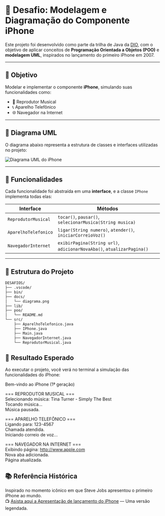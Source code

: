 # 📱 Desafio: Modelagem e Diagramação do Componente iPhone

Este projeto foi desenvolvido como parte da trilha de Java da [DIO](https://www.dio.me), com o objetivo de aplicar conceitos de **Programação Orientada a Objetos (POO)** e **modelagem UML**, inspirados no lançamento do primeiro iPhone em 2007.

---

## 🚀 Objetivo

Modelar e implementar o componente **iPhone**, simulando suas funcionalidades como:

- 🎵 Reprodutor Musical  
- 📞 Aparelho Telefônico  
- 🌐 Navegador na Internet  

---

## 📸 Diagrama UML

O diagrama abaixo representa a estrutura de classes e interfaces utilizadas no projeto:

![Diagrama UML do iPhone](../docs/diagrama.png)

---

## 🧠 Funcionalidades

Cada funcionalidade foi abstraída em uma **interface**, e a classe `IPhone` implementa todas elas:

| Interface             | Métodos                                                                 |
|-----------------------|-------------------------------------------------------------------------|
| `ReprodutorMusical`   | `tocar()`, `pausar()`, `selecionarMusica(String musica)`               |
| `AparelhoTelefonico`  | `ligar(String numero)`, `atender()`, `iniciarCorreioVoz()`             |
| `NavegadorInternet`   | `exibirPagina(String url)`, `adicionarNovaAba()`, `atualizarPagina()`  |

---

## 📂 Estrutura do Projeto

```bash
DESAFIOS/
├── .vscode/
├── bin/
├── docs/
│   └── diagrama.png
├── lib/
├── poo/
│   └── README.md
└── src/
    ├── AparelhoTelefonico.java
    ├── IPhone.java
    ├── Main.java
    ├── NavegadorInternet.java
    └── ReprodutorMusical.java
```


##  🎯 Resultado Esperado
Ao executar o projeto, você verá no terminal a simulação das funcionalidades do iPhone:

Bem-vindo ao iPhone (1ª geração)

=== REPRODUTOR MUSICAL === <br>
Selecionando música: Tina Turner - Simply The Best<br>
Tocando música...<br>
Música pausada.<br>

=== APARELHO TELEFÔNICO ===<br>
Ligando para: 123-4567<br>
Chamada atendida.<br>
Iniciando correio de voz...<br>

=== NAVEGADOR NA INTERNET ===<br>
Exibindo página: http://www.apple.com<br>
Nova aba adicionada.<br>
Página atualizada.<br>

## 📚 Referência Histórica

Inspirado no momento icônico em que Steve Jobs apresentou o primeiro iPhone ao mundo. <br>
📺 [Asista aqui a Apresentação de lançamento do iPhone](https://www.youtube.com/watch?v=9ou608QQRq8) — Uma versão legendada.